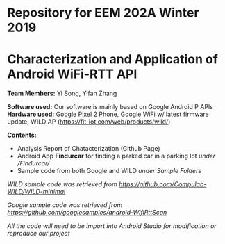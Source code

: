 # Repository for EEM 202A Winter 2019
# Characterization and Application of Android WiFi-RTT API

__Team Members:__ Yi Song, Yifan Zhang

__Software used:__ Our software is mainly based on Google Android P APIs
__Hardware used:__ Google Pixel 2 Phone, Google WiFi w/ latest firmware update, WILD AP (https://fit-iot.com/web/products/wild/)

__Contents:__
  * Analysis Report of Chatacterization (Github Page)
  * Android App __Findurcar__ for finding a parked car in a parking lot _under /Findurcar/_
  * Sample code from both Google and WILD _under Sample Folders_
  
  _WILD sample code was retrieved from https://github.com/Compulab-WILD/WILD-minimal_
  
  _Google sample code was retrieved from https://github.com/googlesamples/android-WifiRttScan_
  
_All the code will need to be import into Android Studio for modification or reproduce our project_
